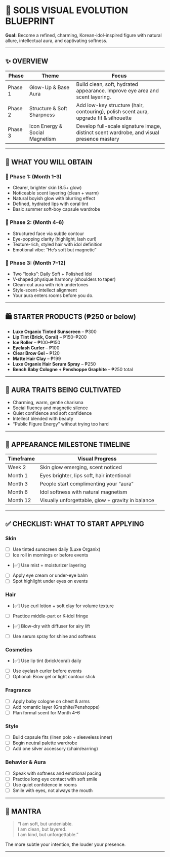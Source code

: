 # 🌟 SOLIS VISUAL EVOLUTION BLUEPRINT
**Goal:** Become a refined, charming, Korean-idol-inspired figure with natural allure, intellectual aura, and captivating softness.

---

## ✨ OVERVIEW

| Phase | Theme | Focus |
|-------|-------|-------|
| Phase 1 | Glow-Up & Base Aura | Build clean, soft, hydrated appearance. Improve eye area and scent layering. |
| Phase 2 | Structure & Soft Sharpness | Add low-key structure (hair, contouring), polish scent aura, upgrade fit & silhouette |
| Phase 3 | Icon Energy & Social Magnetism | Develop full-scale signature image, distinct scent wardrobe, and visual presence mastery |

---

## 🎁 WHAT YOU WILL OBTAIN

### 🌱 Phase 1: (Month 1–3)
- Clearer, brighter skin (8.5+ glow)
- Noticeable scent layering (clean + warm)
- Natural boyish glow with blurring effect
- Defined, hydrated lips with coral tint
- Basic summer soft-boy capsule wardrobe

### 🧊 Phase 2: (Month 4–6)
- Structured face via subtle contour
- Eye-popping clarity (highlight, lash curl)
- Texture-rich, styled hair with idol definition
- Emotional vibe: “He’s soft but magnetic”

### 🖤 Phase 3: (Month 7–12)
- Two “looks”: Daily Soft + Polished Idol
- V-shaped physique harmony (shoulders to taper)
- Clean-cut aura with rich undertones
- Style-scent-intellect alignment
- Your aura enters rooms before you do.

---

## 🛍️ STARTER PRODUCTS (₱250 or below)

- **Luxe Organix Tinted Sunscreen** – ₱300
- **Lip Tint (Brick, Coral)** – ₱150–₱200
- **Ice Roller** – ₱100–₱150
- **Eyelash Curler** – ₱100
- **Clear Brow Gel** – ₱120
- **Matte Hair Clay** – ₱199
- **Luxe Organix Hair Serum Spray** – ₱250
- **Bench Baby Cologne + Penshoppe Graphite** – ₱250 total

---

## 🧠 AURA TRAITS BEING CULTIVATED

- Charming, warm, gentle charisma
- Social fluency and magnetic silence
- Quiet confidence and soft confidence
- Intellect blended with beauty
- “Public Figure Energy” without trying too hard

---

## 📅 APPEARANCE MILESTONE TIMELINE

| Timeframe | Visual Progress |
|-----------|-----------------|
| Week 2 | Skin glow emerging, scent noticed |
| Month 1 | Eyes brighter, lips soft, hair intentional |
| Month 3 | People start complimenting your “aura” |
| Month 6 | Idol softness with natural magnetism |
| Month 12 | Visually unforgettable, glow + gravity in balance |

---

## ✅ CHECKLIST: WHAT TO START APPLYING

### Skin
- [ ] Use tinted sunscreen daily (Luxe Organix)
- [ ] Ice roll in mornings or before events
- [✅] Use mist + moisturizer layering
- [ ] Apply eye cream or under-eye balm
- [ ] Spot highlight under eyes on events

### Hair
- [✅] Use curl lotion + soft clay for volume texture
- [ ] Practice middle-part or K-idol fringe
- [✅] Blow-dry with diffuser for airy lift
- [ ] Use serum spray for shine and softness

### Cosmetics
- [✅] Use lip tint (brick/coral) daily
- [ ] Use eyelash curler before events
- [ ] Optional: Brow gel or light contour stick

### Fragrance
- [ ] Apply baby cologne on chest & arms
- [ ] Add romantic layer (Graphite/Penshoppe)
- [ ] Plan formal scent for Month 4–6

### Style
- [ ] Build capsule fits (linen polo + sleeveless inner)
- [ ] Begin neutral palette wardrobe
- [ ] Add one silver accessory (chain/earring)

### Behavior & Aura
- [ ] Speak with softness and emotional pacing
- [ ] Practice long eye contact with soft smile
- [ ] Use quiet confidence in rooms
- [ ] Smile with eyes, not always the mouth

---

## 🧠 MANTRA

> “I am soft, but undeniable.  
> I am clean, but layered.  
> I am kind, but unforgettable.”  

The more subtle your intention, the louder your presence.

---
